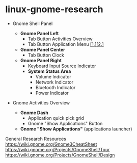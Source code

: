 # linux-gnome-research

* Gnome Shell Panel
  *  **Gnome Panel Left** 
     * Tab Button Activities Overview 
     * Tab Button Application Menu [[1.]](https://wiki.gnome.org/Design/OS/AppMenu)[[2.]](https://wiki.gnome.org/HowDoI/ApplicationMenu)
  * **Gnome Panel Center**
     * Tab Button Clock
  * **Gnome Panel Right**
     * Keyboard Input Source Indicator
     * **System Status Area** 
       * Volume Indicator 
       * Network Indicator
       * Bluetooth Indicator
       * Power Indicator
       
* Gnome Activities Overview
  * **Gnome Dash** 
    * Application quick pick grid
    * Gnome "Show Applications" Button
  * **Gnome "Show Applications"** (applications launcher)
  
General Research Resources  
https://wiki.gnome.org/Gnome3CheatSheet  
https://wiki.gnome.org/Projects/GnomeShell/Tour  
https://wiki.gnome.org/Projects/GnomeShell/Design
